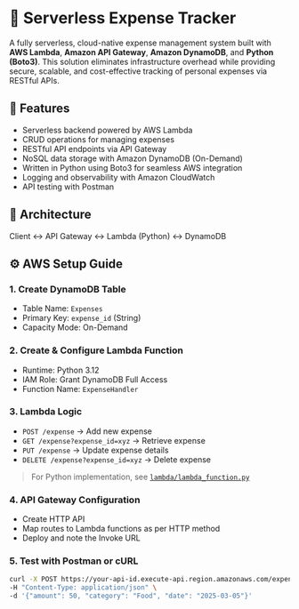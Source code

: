 # 💸 Serverless Expense Tracker

A fully serverless, cloud-native expense management system built with **AWS Lambda**, **Amazon API Gateway**, **Amazon DynamoDB**, and **Python (Boto3)**. This solution eliminates infrastructure overhead while providing secure, scalable, and cost-effective tracking of personal expenses via RESTful APIs.

## 🚀 Features

- Serverless backend powered by AWS Lambda
- CRUD operations for managing expenses
- RESTful API endpoints via API Gateway
- NoSQL data storage with Amazon DynamoDB (On-Demand)
- Written in Python using Boto3 for seamless AWS integration
- Logging and observability with Amazon CloudWatch
- API testing with Postman

## 🧱 Architecture
Client ↔️ API Gateway ↔️ Lambda (Python) ↔️ DynamoDB

## ⚙️ AWS Setup Guide

### 1. Create DynamoDB Table

- Table Name: `Expenses`
- Primary Key: `expense_id` (String)
- Capacity Mode: On-Demand

### 2. Create & Configure Lambda Function

- Runtime: Python 3.12
- IAM Role: Grant DynamoDB Full Access
- Function Name: `ExpenseHandler`

### 3. Lambda Logic

- `POST /expense` → Add new expense  
- `GET /expense?expense_id=xyz` → Retrieve expense  
- `PUT /expense` → Update expense details  
- `DELETE /expense?expense_id=xyz` → Delete expense  

> For Python implementation, see [`lambda/lambda_function.py`](lambda/lambda_function.py)

### 4. API Gateway Configuration

- Create HTTP API
- Map routes to Lambda functions as per HTTP method
- Deploy and note the Invoke URL

### 5. Test with Postman or cURL

```bash
curl -X POST https://your-api-id.execute-api.region.amazonaws.com/expense \
-H "Content-Type: application/json" \
-d '{"amount": 50, "category": "Food", "date": "2025-03-05"}'

